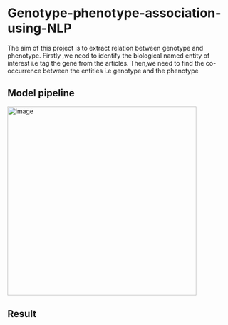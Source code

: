 # Genotype-phenotype-association-using-NLP

The aim of this project is to extract relation between genotype and phenotype. 
Firstly ,we need to identify the biological named entity of interest i.e tag the gene from the articles.
Then,we need to find the co-occurrence between the entities i.e genotype and the phenotype
## Model pipeline 

<img width="424" alt="image" src="https://user-images.githubusercontent.com/91667232/181783283-bb2cc951-df0a-4545-816e-1d7c2522757e.png">

## Result
